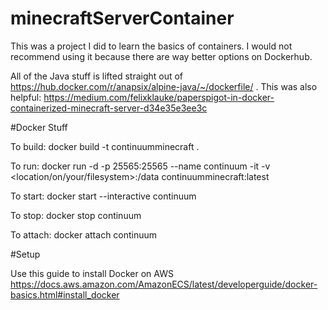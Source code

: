 # minecraftServerContainer

This was a project I did to learn the basics of containers.  I would not recommend using it because there are way better options on Dockerhub.

All of the Java stuff is lifted straight out of https://hub.docker.com/r/anapsix/alpine-java/~/dockerfile/ .
This was also helpful: https://medium.com/felixklauke/paperspigot-in-docker-containerized-minecraft-server-d34e35e3ee3c

#Docker Stuff

To build:
docker build -t continuumminecraft .

To run:
docker run -d -p 25565:25565 --name continuum -it -v <location/on/your/filesystem>:/data continuumminecraft:latest

To start:
docker start --interactive continuum

To stop:
docker stop continuum

To attach:
docker attach continuum

#Setup

Use this guide to install Docker on AWS
https://docs.aws.amazon.com/AmazonECS/latest/developerguide/docker-basics.html#install_docker
